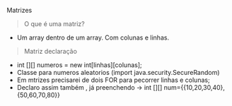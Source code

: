 Matrizes

> O que é uma matriz?
 * Um array dentro de um array. Com colunas e linhas.

> Matriz declaração
 * int [][] numeros = new int[linhas][colunas];
 * Classe para numeros aleatorios (import java.security.SecureRandom)
 * Em mtrizes precisarei de dois FOR para pecorrer linhas e colunas;
 * Declaro assim também , já preenchendo -> int [][] num={{10,20,30,40},{50,60,70,80}}
